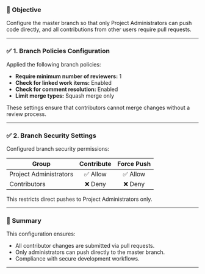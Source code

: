 ### 🔹 Objective
Configure the master branch so that only Project Administrators can push code directly, and all contributions from other users require pull requests.

---

### ✅ 1. Branch Policies Configuration
Applied the following branch policies:
- **Require minimum number of reviewers:** 1
- **Check for linked work items:** Enabled
- **Check for comment resolution:** Enabled
- **Limit merge types:** Squash merge only

These settings ensure that contributors cannot merge changes without a review process.

---

### ✅ 2. Branch Security Settings
Configured branch security permissions:

| Group                | Contribute | Force Push |
|----------------------|:----------:|:----------:|
| Project Administrators | ✅ Allow  | ✅ Allow   |
| Contributors         | ❌ Deny    | ❌ Deny    |

This restricts direct pushes to Project Administrators only.


---

### 📌 Summary
This configuration ensures:
- All contributor changes are submitted via pull requests.
- Only administrators can push directly to the master branch.
- Compliance with secure development workflows.

---
